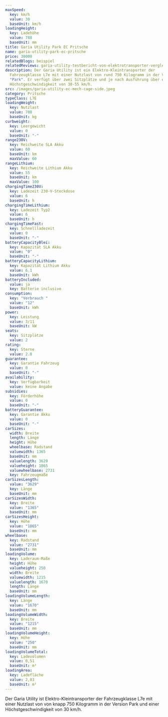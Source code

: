 ```yaml
---
maxSpeed:
  key: km/h
  value: 30
  baseUnit: km/h
loadingHeight:
  key: Ladehöhe
  value: 788
  baseUnit: mm
title: Garia Utility Park EC Pritsche
name: garia-utility-park-ec-pritsche
price: 30000
relatedBlogs: beispiel
relatedReviews: garia-utility-testbericht-von-elektrotransporter-vergleich
description: Der Garia Utility ist ein Elektro-Kleintransporter der
  Fahrzeugklasse L7e mit einer Nutzlast von rund 750 Kilogramm in der Version
  "Park". Er verfügt über zwei Sitzplätze und je nach Ausführung über eine
  Höchstgeschwindigkeit von 30-55 km/h.
src: /images/garia-utility-ec-mech-cage-side.jpeg
category: Pritsche
typeClass: L7E
loadingWeight:
  key: Nutzlast
  value: 788
  baseUnit: kg
curbweight:
  key: Leergewicht
  value: 0
  baseUnit: "-"
range230V:
  key: Reichweite SLA Akku
  value: 60
  baseUnit: km
  maxValue: 60
rangeLithium:
  key: Reichweite Lithium Akku
  value: 55
  baseUnit: km
  maxValue: 100
chargingTime230V:
  key: Ladezeit 230-V-Steckdose
  value: 6
  baseUnit: h
chargingTimeLithium:
  key: Ladezeit Typ2
  value: 6
  baseUnit: h
chargingTimeFast:
  key: Schnellladezeit
  value: 0
  baseUnit: "-"
batteryCapacityBlei:
  key: Kapazität SLA Akku
  value: "0"
  baseUnit: "-"
batteryCapacityLithium:
  key: Kapazität Lithium Akku
  value: 6.1
  baseUnit: kWh
batteryIncluded:
  value: ja
  key: Batterie inclusive
consumption:
  key: "Verbrauch "
  value: "12"
  baseUnit: kWh
power:
  key: Leistung
  value: 3/11
  baseUnit: kW
seats:
  key: Sitzplätze
  value: 2
rating:
  key: Sterne
  value: 2.8
guarantee:
  key: Garantie Fahrzeug
  value: 0
  baseUnit: "-"
availability:
  key: Verfügbarkeit
  value: keine Angabe
subsidies:
  key: Förderhöhe
  value: 0
  baseUnit: "-"
batteryGuarantee:
  key: Garantie Akku
  value: 0
  baseUnit: "-"
carSizes:
  width: Breite
  length: Länge
  height: Höhe
  wheelbase: Radstand
  valuewidth: 1365
  baseUnit: mm
  valuelength: 3629
  valueheight: 1865
  valuewheelbase: 2731
  key: Fahrzeugmaße
carSizesLength:
  value: "3629"
  key: Länge
  baseUnit: mm
carSizesWidth:
  key: Breite
  value: "1365"
  baseUnit: mm
carSizesHeight:
  key: Höhe
  value: "1865"
  baseUnit: mm
wheelbase:
  key: Radstand
  value: "2731"
  baseUnit: mm
loadingVolume:
  key: Laderaum-Maße
  height: Höhe
  valueheight: 250
  width: Breite
  valuewidth: 1215
  valuelength: 1670
  length: Länge
  baseUnit: mm
loadingVolumeLength:
  key: Länge
  value: "1670"
  baseUnit: mm
loadingVolumeWidth:
  key: Breite
  value: "1215"
  baseUnit: mm
loadingVolumeHeight:
  key: Höhe
  value: "250"
  baseUnit: mm
loadingVolumeTotal:
  key: Ladevolumen
  value: 0,51
  baseUnit: m³
loadingArea:
  key: Ladefläche
  value: 2,03
  baseUnit: m²
---
```

Der Garia Utility ist Elektro-Kleintransporter der Fahrzeugklasse L7e mit einer Nutzlast von von knapp 750 Kilogramm in der Version Park und einer Höchstgeschwindigkeit von 30 km/h.